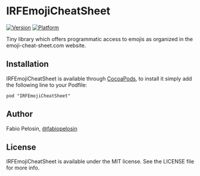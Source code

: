 # IRFEmojiCheatSheet

[![Version](http://cocoapod-badges.herokuapp.com/v/IRFEmojiCheatSheet/badge.png)](http://cocoadocs.org/docsets/IRFEmojiCheatSheet)
[![Platform](http://cocoapod-badges.herokuapp.com/p/IRFEmojiCheatSheet/badge.png)](http://cocoadocs.org/docsets/IRFEmojiCheatSheet)

Tiny library which offers programmatic access to emojis as organized in the
emoji-cheat-sheet.com website.

## Installation

IRFEmojiCheatSheet is available through [CocoaPods](http://cocoapods.org), to
install it simply add the following line to your Podfile:

    pod "IRFEmojiCheatSheet"

## Author

Fabio Pelosin, [@fabiopelosin](https://twitter.com/fabiopelosin)

## License

IRFEmojiCheatSheet is available under the MIT license. See the LICENSE file for
more info.


